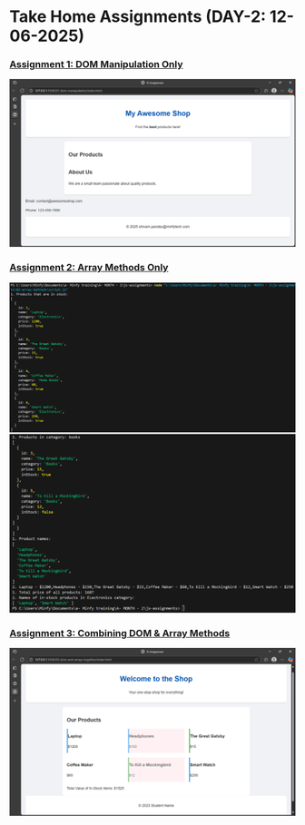 # Take Home Assignments (DAY-2: 12-06-2025)

### [Assignment 1: DOM Manipulation Only](https://github.com/pandeyshivam-debug/js-dom-array-assignments/tree/main/01-dom-manipulation)

![alt text](images/image.png)


### [Assignment 2: Array Methods Only](https://github.com/pandeyshivam-debug/js-dom-array-assignments/tree/main/01-dom-manipulation)

![alt text](images/image-1.png)
![alt text](images/image-2.png)


### [Assignment 3: Combining DOM & Array Methods](https://github.com/pandeyshivam-debug/js-dom-array-assignments/tree/main/01-dom-manipulation)

![alt text](images/image-3.png)